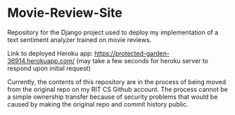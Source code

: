 # Movie-Review-Site
Repository for the Django project used to deploy my implementation of a text sentiment analyzer trained on movie reviews.

Link to deployed Heroku app: https://protected-garden-36914.herokuapp.com/ (may take a few seconds for heroku server to respond upon initial request)

Currently, the contents of this repository are in the process of being moved from the original repo on my RIT CS Github account. The process cannot be a simple ownership transfer because of security problems that would be caused by making the original repo and commit history public.
